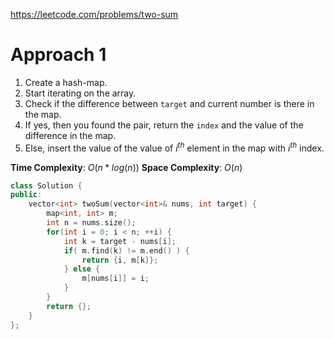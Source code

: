 https://leetcode.com/problems/two-sum

# Approach 1

1. Create a hash-map.
2. Start iterating on the array.
3. Check if the difference between `target` and current number is there in the map.
4. If yes, then you found the pair, return the `index` and the value of the difference in the map.
5. Else, insert the value of the value of $i^{th}$ element in the map with $i^{th}$ index.

**Time Complexity**: $O(n * log(n))$
**Space Complexity**: $O(n)$

```cpp
class Solution {
public:
    vector<int> twoSum(vector<int>& nums, int target) {
        map<int, int> m;
        int n = nums.size();
        for(int i = 0; i < n; ++i) {
            int k = target - nums[i];
            if( m.find(k) != m.end() ) {
                return {i, m[k]};
            } else {
                m[nums[i]] = i;
            }
        }
        return {};
    }
};
```